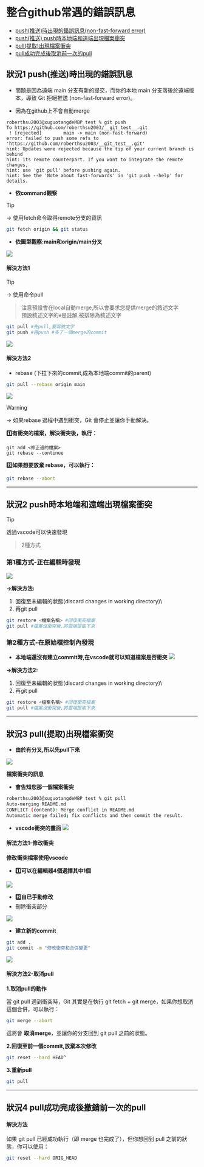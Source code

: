 # 整合github常遇的錯誤訊息
- [push(推送)時出現的錯誤訊息(non-fast-forward error)](#狀況1)
- [push(推送) push時本地端和遠端出現檔案衝突](#狀況2)
- [pull(提取)出現檔案衝突](#狀況3)
- [pull成功完成後取消前一次的pull](#狀況4)

<a name="狀況1"></a>
## 狀況1 push(推送)時出現的錯誤訊息

- 問題是因為遠端 main 分支有新的提交，而你的本地 main 分支落後於遠端版本，導致 Git 拒絕推送 (non-fast-forward error)。

- 因為在github上不會自動merge

```
roberthsu2003@xuguotangdeMBP test % git push
To https://github.com/roberthsu2003/__git_test__.git
 ! [rejected]        main -> main (non-fast-forward)
error: failed to push some refs to 'https://github.com/roberthsu2003/__git_test__.git'
hint: Updates were rejected because the tip of your current branch is behind
hint: its remote counterpart. If you want to integrate the remote changes,
hint: use 'git pull' before pushing again.
hint: See the 'Note about fast-forwards' in 'git push --help' for details.
```

- **依command觀察**

> [!TIP]
> → 使用fetch命令取得remote分支的資訊


```bash
git fetch origin && git status
```

- **依圖型觀察:main和origin/main分叉**

![](./images/pic1.png)

#### 解決方法1

> [!TIP]
> → 使用命令pull
>> 注意預設會在local自動merge,所以會要求您提供merge的敘述文字\
>> 預設敘述文字的`#`是註解,被排除為敘述文字

```bash
git pull #先pull,要寫敘文字
git push #再push #多了一個merge的commit
```

![](./images/pic2.png)


####  解決方法2
- rebase (下拉下來的commit,成為本地端commit的parent)

```bash 
git pull --rebase origin main
```


![](./images/pic3.png)

> [!WARNING]
> → 如果rebase 過程中遇到衝突，Git 會停止並讓你手動解決。

**1️⃣有衝突的檔案，解決衝突後，執行：**

```base
git add <修正過的檔案>
git rebase --continue
```


**2️⃣如果想要放棄 rebase，可以執行：**

```bash
git rebase --abort
```

---

<a name="狀況2"></a>
##  狀況2 push時本地端和遠端出現檔案衝突

> [!TIP]
> 透過vscode可以快速發現
>> 2種方式


### 第1種方式-正在編輯時發現

![](./images/pic8.png)




**→解決方法:**
1. 回復至未編輯的狀態(discard changes in working directory)\
2. 再git pull

```bash
git restore <檔案名稱> #回復衝突檔案
git pull #檔案沒衝突後,將雲端提取下來
```

### 第2種方式-在原始檔控制內發現
- **本地端還沒有建立commit時,在vscode就可以知道檔案是否衝突**
![](./images/pic4.png)

**→解決方法2:**
1. 回復至未編輯的狀態(discard changes in working directory)\
2. 再git pull

```bash
git restore <檔案名稱> #回復衝突檔案
git pull #檔案沒衝突後,將雲端提取下來
```

---

<a name="狀況3"></a>

##  狀況3 pull(提取)出現檔案衝突

- **由於有分叉,所以先pull下來**

![](./images/pic5.png)

**檔案衝突的訊息**

- **會告知您那一個檔案衝突**

```bash
roberthsu2003@xuguotangdeMBP test % git pull
Auto-merging README.md
CONFLICT (content): Merge conflict in README.md
Automatic merge failed; fix conflicts and then commit the result.
```

- **vscode衝突的畫面**
![](./images/pic6.png)

#### 解法方法1-修改衝突

**修改衝突檔案使用vscode**

- **1️⃣可以在編輯器4個選擇其中1個**

![](./images/pic9.png)

- **2️⃣自已手動修改**
- 刪除衝突部分

![](./images/pic10.png)

- **建立新的commit**

```bash
git add .
git commit -m "修改衝突和合併變更"
```

![](./images/pic7.png)

#### 解決方法2-取消pull

**1.取消pull的動作**

當 git pull 遇到衝突時，Git 其實是在執行 git fetch + git merge，如果你想取消這個合併，可以執行：

```bash
git merge --abort
```

這將會 **取消merge**，並讓你的分支回到 git pull 之前的狀態。

**2.回復至前一個commit,放棄本次修改**

```bash
git reset --hard HEAD^
```

**3.重新pull**

```bash
git pull
```

---

<a name="狀況4"></a>
## 狀況4 pull成功完成後撤銷前一次的pull

#### 解決方法

如果 git pull 已經成功執行（即 merge 也完成了），但你想回到 pull 之前的狀態，你可以使用：

```bash
git reset --hard ORIG_HEAD
```





